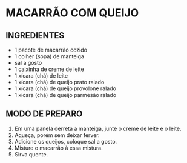 # MACARRÃO COM QUEIJO

## INGREDIENTES

- 1 pacote de macarrão cozido
- 1 colher (sopa) de manteiga
- sal a gosto
- 1 caixinha de creme de leite
- 1 xícara (chá) de leite
- 1 xícara (chá) de queijo prato ralado
- 1 xícara (chá) de queijo provolone ralado
- 1 xícara (chá) de queijo parmesão ralado

## MODO DE PREPARO

1. Em uma panela derreta a manteiga, junte o creme de leite e o leite.
2. Aqueça, porém sem deixar ferver.
3. Adicione os queijos, coloque sal a gosto.
4. Misture o macarrão à essa mistura.
5. Sirva quente.